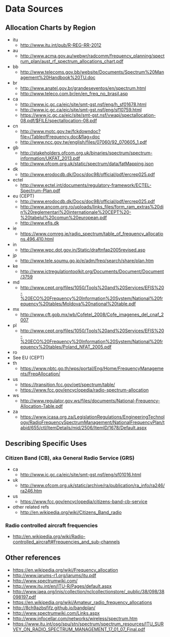 Data Sources
============

Allocation Charts by Region
---------------------------

- itu
  - http://www.itu.int/pub/R-REG-RR-2012 
- au
  - http://www.acma.gov.au/webwr/radcomm/frequency_planning/spectrum_plan/aust_rf_spectrum_allocations_chart.pdf
- bb
  - http://www.telecoms.gov.bb/website/Documents/Spectrum%20Management%20Handbook%20TU.doc
- br
  - http://www.anatel.gov.br/grandeseventos/en/spectrum.html
  - http://www.teleco.com.br/en/en_freq_no_brasil.asp  
- ca
  - http://www.ic.gc.ca/eic/site/smt-gst.nsf/eng/h_sf01678.html
  - http://www.ic.gc.ca/eic/site/smt-gst.nsf/eng/sf10759.html
  - https://www.ic.gc.ca/eic/site/smt-gst.nsf/vwapj/spectallocation-08.pdf/$FILE/spectallocation-08.pdf
- cn
  - http://www.motc.gov.tw/fckdowndoc?file=/TableofFrequency.doc&flag=doc
  - http://www.ncc.gov.tw/english/files/07060/92_070605_1.pdf
- gb
  - http://stakeholders.ofcom.org.uk/binaries/spectrum/spectrum-information/UKFAT_2013.pdf
  - http://www.ofcom.org.uk/static/spectrum/data/fatMapping.json  
- dk
  - http://www.erodocdb.dk/Docs/doc98/official/pdf/ercrep025.pdf
- ectel
  - http://www.ectel.int/documents/regulatory-framework/ECTEL-Spectrum-Plan.pdf
- eu (CEPT)
  - http://www.erodocdb.dk/Docs/doc98/official/pdf/ercrep025.pdf  
  - http://www.ancom.org.ro/uploads/links_files/form_ram_extras%20din%20reglementari%20internationale%20CEPT%20-%20tabelul%20comun%20european.pdf
  - http://www.efis.dk 
- ie
  - https://www.comreg.ie/radio_spectrum/table_of_frequency_allocations.496.410.html
- in 
  - http://www.wpc.dot.gov.in/Static/draftnfap2005revised.asp
- jp
  - http://www.tele.soumu.go.jp/e/adm/freq/search/share/plan.htm
- ke
  - http://www.ictregulationtoolkit.org/Documents/Document/Document/3759
- md
  - http://www.cept.org/files/1050/Tools%20and%20Services/EFIS%20-%20ECO%20Frequency%20Information%20System/National%20frequency%20tables/Moldova%20national%20table.pdf  
- mx
  - http://www.cft.gob.mx/wb/Cofetel_2008/Cofe_imagenes_del_cnaf_2007
- pl
  - http://www.cept.org/files/1050/Tools%20and%20Services/EFIS%20-%20ECO%20Frequency%20Information%20System/National%20frequency%20tables/Poland_NFAT_2005.pdf
- ro
 - See EU (CEPT)
- th
  - https://www.nbtc.go.th/wps/portal/Eng/Home/FrequencyManagements/FreqAllocation/
- us
  - https://transition.fcc.gov/oet/spectrum/table/
  - https://www.fcc.gov/encyclopedia/radio-spectrum-allocation
- ws
  - http://www.regulator.gov.ws/files/documents/National-Frequency-Allocation-Table.pdf
- za
  - https://www.icasa.org.za/LegislationRegulations/EngineeringTechnology/RadioFrequencySpectrumManagement/NationalFrequencyPlan/tabid/655/ctl/ItemDetails/mid/2506/ItemID/1678/Default.aspx

Describing Specific Uses
------------------------  

### Citizen Band (CB), aka General Radio Service (GRS)
  - ca
    - http://www.ic.gc.ca/eic/site/smt-gst.nsf/eng/sf01016.html
  - uk
    - http://www.ofcom.org.uk/static/archive/ra/publication/ra_info/ra246/ra246.htm
  - us
    - https://www.fcc.gov/encyclopedia/citizens-band-cb-service    
  - other related refs
    - http://en.wikipedia.org/wiki/Citizens_Band_radio
  
### Radio controlled aircraft frequencies
  - http://en.wikipedia.org/wiki/Radio-controlled_aircraft#Frequencies_and_sub-channels  
  
Other references
----------------

- https://en.wikipedia.org/wiki/Frequency_allocation
- http://www.iarums-r1.org/iarums/itu.pdf
- http://www.spectrumwiki.com/
- http://www.itu.int/en/ITU-R/Pages/default.aspx
- http://www.iaea.org/inis/collection/nclcollectionstore/_public/38/098/38098197.pdf
- https://en.wikipedia.org/wiki/Amateur_radio_frequency_allocations
- http://8ch9azbsfifz.github.io/bandplan/
- http://www.spectrumwiki.com/Links.aspx
- http://www.infocellar.com/networks/wireless/spectrum.htm
- https://www.itu.int/osg/spu/stn/spectrum/spectrum_resources/ITU_SURVEY_ON_RADIO_SPECTRUM_MANAGEMENT_17_01_07_Final.pdf

  
  
